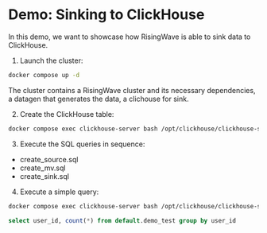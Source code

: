 # Demo: Sinking to ClickHouse

In this demo, we want to showcase how RisingWave is able to sink data to ClickHouse.

1. Launch the cluster:

```sh
docker compose up -d
```

The cluster contains a RisingWave cluster and its necessary dependencies, a datagen that generates the data, a clichouse for sink.


2. Create the ClickHouse table:

```sh
docker compose exec clickhouse-server bash /opt/clickhouse/clickhouse-sql/run-sql-file.sh create_clickhouse_table 
```

3. Execute the SQL queries in sequence:

- create_source.sql
- create_mv.sql
- create_sink.sql

4. Execute a simple query:

```sh
docker compose exec clickhouse-server bash /opt/clickhouse/clickhouse-sql/run-sql-file.sh clickhouse_query 

```

```sql
select user_id, count(*) from default.demo_test group by user_id
```
